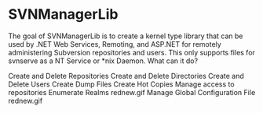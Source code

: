 # SVNManagerLib

The goal of SVNManagerLib is to create a kernel type library that can be used by .NET Web Services, Remoting, and ASP.NET for remotely administering Subversion repositories and users. This only supports files for svnserve as a NT Service or *nix Daemon.
What can it do?

Create and Delete Repositories
Create and Delete Directories
Create and Delete Users
Create Dump Files
Create Hot Copies
Manage access to repositories
Enumerate Realms rednew.gif
Manage Global Configuration File rednew.gif
